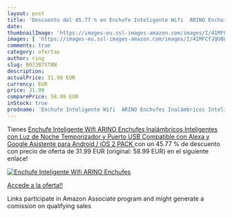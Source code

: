 ```yaml
---
layout: post
title: 'Descuento del 45.77 % en Enchufe Inteligente Wifi  ARINO Enchufes'
date: 
thumbnailImage: 'https://images-eu.ssl-images-amazon.com/images/I/41MFCfJQU0L._SL200_.jpg'
images: [ 'https://images-eu.ssl-images-amazon.com/images/I/41MFCfJQU0L._SL200_.jpg' ]
comments: true
category: ofertas
author: ring
slug: B07JB7STBN
description:
actualPrice: 31.99 EUR
currency: EUR
price: 31.99
comparePrice: 58.99 EUR
inStock: true
prodname: 'Enchufe Inteligente Wifi  ARINO Enchufes Inalámbricos Inteligentes con Luz de Noche  Temporizador y Puerto USB Compatible con Alexa y Google Asistente  para Android / iOS  2 PACK '
---
```


Tienes [Enchufe Inteligente Wifi  ARINO Enchufes Inalámbricos Inteligentes con Luz de Noche  Temporizador y Puerto USB Compatible con Alexa y Google Asistente  para Android / iOS  2 PACK ](https://www.amazon.es/dp/B07JB7STBN/?tag=tolees-21) con un 45.77 % de descuento con precio de oferta de 31.99 EUR (original: 58.99 EUR) en el siguiente enlace!

[![Enchufe Inteligente Wifi  ARINO Enchufes](https://images-eu.ssl-images-amazon.com/images/I/41MFCfJQU0L._SL200_.jpg)](https://www.amazon.es/dp/B07JB7STBN/?tag=tolees-21)

[Accede a la oferta!!](https://www.amazon.es/dp/B07JB7STBN/?tag=tolees-21)

Links participate in Amazon Associate program and might generate a comission on qualifying sales


